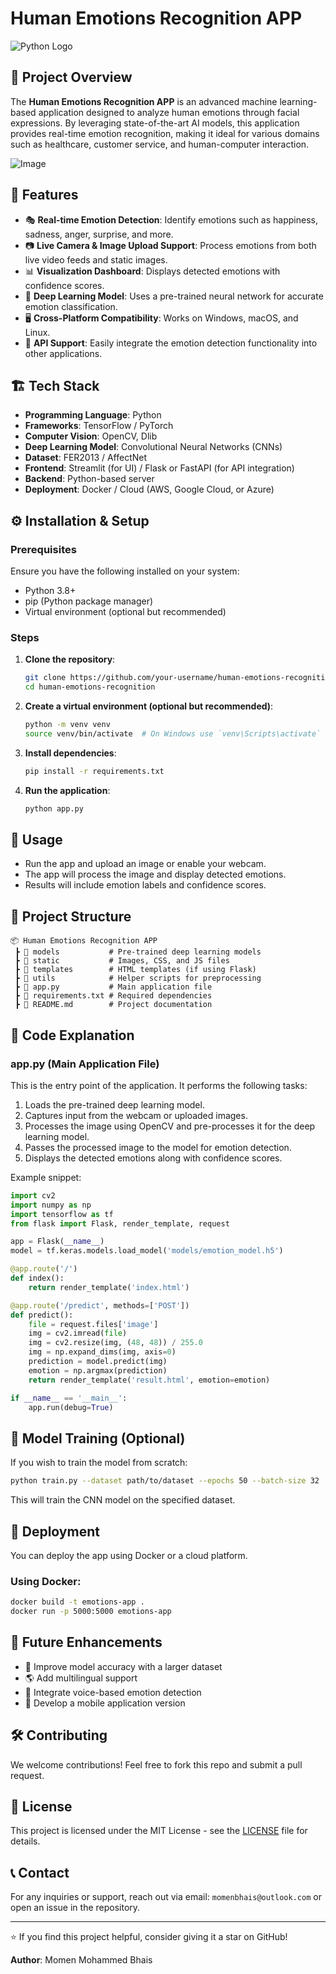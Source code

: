 # Human Emotions Recognition APP

![Python Logo](https://www.python.org/static/community_logos/python-logo.png)

## 📌 Project Overview
The **Human Emotions Recognition APP** is an advanced machine learning-based application designed to analyze human emotions through facial expressions. By leveraging state-of-the-art AI models, this application provides real-time emotion recognition, making it ideal for various domains such as healthcare, customer service, and human-computer interaction.

![Image](https://github.com/user-attachments/assets/f8ce7350-97cc-4f3e-bf93-309d4c9afd1f)

## 🚀 Features
- 🎭 **Real-time Emotion Detection**: Identify emotions such as happiness, sadness, anger, surprise, and more.
- 📷 **Live Camera & Image Upload Support**: Process emotions from both live video feeds and static images.
- 📊 **Visualization Dashboard**: Displays detected emotions with confidence scores.
- 🧠 **Deep Learning Model**: Uses a pre-trained neural network for accurate emotion classification.
- 🖥️ **Cross-Platform Compatibility**: Works on Windows, macOS, and Linux.
- 🔌 **API Support**: Easily integrate the emotion detection functionality into other applications.

## 🏗️ Tech Stack
- **Programming Language**: Python
- **Frameworks**: TensorFlow / PyTorch
- **Computer Vision**: OpenCV, Dlib
- **Deep Learning Model**: Convolutional Neural Networks (CNNs)
- **Dataset**: FER2013 / AffectNet
- **Frontend**: Streamlit (for UI) / Flask or FastAPI (for API integration)
- **Backend**: Python-based server
- **Deployment**: Docker / Cloud (AWS, Google Cloud, or Azure)

## ⚙️ Installation & Setup
### Prerequisites
Ensure you have the following installed on your system:
- Python 3.8+
- pip (Python package manager)
- Virtual environment (optional but recommended)

### Steps
1. **Clone the repository**:
   ```bash
   git clone https://github.com/your-username/human-emotions-recognition.git
   cd human-emotions-recognition
   ```
2. **Create a virtual environment (optional but recommended)**:
   ```bash
   python -m venv venv
   source venv/bin/activate  # On Windows use `venv\Scripts\activate`
   ```
3. **Install dependencies**:
   ```bash
   pip install -r requirements.txt
   ```
4. **Run the application**:
   ```bash
   python app.py
   ```

## 🎯 Usage
- Run the app and upload an image or enable your webcam.
- The app will process the image and display detected emotions.
- Results will include emotion labels and confidence scores.

## 📂 Project Structure
```
📦 Human Emotions Recognition APP
 ┣ 📂 models           # Pre-trained deep learning models
 ┣ 📂 static           # Images, CSS, and JS files
 ┣ 📂 templates        # HTML templates (if using Flask)
 ┣ 📂 utils            # Helper scripts for preprocessing
 ┣ 📜 app.py           # Main application file
 ┣ 📜 requirements.txt # Required dependencies
 ┣ 📜 README.md        # Project documentation
```

## 🔬 Code Explanation
### app.py (Main Application File)
This is the entry point of the application. It performs the following tasks:
1. Loads the pre-trained deep learning model.
2. Captures input from the webcam or uploaded images.
3. Processes the image using OpenCV and pre-processes it for the deep learning model.
4. Passes the processed image to the model for emotion detection.
5. Displays the detected emotions along with confidence scores.

Example snippet:
```python
import cv2
import numpy as np
import tensorflow as tf
from flask import Flask, render_template, request

app = Flask(__name__)
model = tf.keras.models.load_model('models/emotion_model.h5')

@app.route('/')
def index():
    return render_template('index.html')

@app.route('/predict', methods=['POST'])
def predict():
    file = request.files['image']
    img = cv2.imread(file)
    img = cv2.resize(img, (48, 48)) / 255.0
    img = np.expand_dims(img, axis=0)
    prediction = model.predict(img)
    emotion = np.argmax(prediction)
    return render_template('result.html', emotion=emotion)

if __name__ == '__main__':
    app.run(debug=True)
```

## 🔬 Model Training (Optional)
If you wish to train the model from scratch:
```bash
python train.py --dataset path/to/dataset --epochs 50 --batch-size 32
```
This will train the CNN model on the specified dataset.

## 🚀 Deployment
You can deploy the app using Docker or a cloud platform.
### Using Docker:
```bash
docker build -t emotions-app .
docker run -p 5000:5000 emotions-app
```

## 📌 Future Enhancements
- 🔄 Improve model accuracy with a larger dataset
- 🌎 Add multilingual support
- 🎤 Integrate voice-based emotion detection
- 📱 Develop a mobile application version

## 🛠️ Contributing
We welcome contributions! Feel free to fork this repo and submit a pull request.

## 📜 License
This project is licensed under the MIT License - see the [LICENSE](LICENSE) file for details.

## 📞 Contact
For any inquiries or support, reach out via email: `momenbhais@outlook.com` or open an issue in the repository.

---
⭐ If you find this project helpful, consider giving it a star on GitHub!

**Author**: Momen Mohammed Bhais
